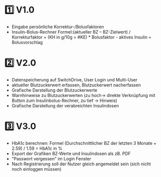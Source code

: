 # 1️⃣ V1.0
- Eingabe persönliche Korrektur-/Bolusfaktoren
- Insulin-Bolus-Rechner
Formel:(aktueller BZ – BZ-Zielwert) / Korrekturfaktor + (KH in g/10g = #KE) * Bolusfaktor - aktives Insulin = Bolusvorschlag

# 2️⃣ V2.0 
- Datenspeicherung auf SwitchDrive, User Login und Multi-User
- aktueller Blutzuckerwert erfassen, Blutzuckerwert nacherfassen
- Grafische Darstellung der Blutzuckerwerte
- Warnhinweise zu Blutzuckerwerten (zu hoch-> direkte Verknüpfung mit Button zum Insulinbolus-Rechner, zu tief -> Hinweis)
- Grafische Darstellung der verabreichten Insulindosen

# 3️⃣ V3.0
- HbA1c berechnen: Formel (Durchschnittlicher BZ der letzten 3 Monate + 2.59) / 1.59 = HbA1c in %
- Export der Grafiken BZ-Werte und Insulindosen als zB. PDF
- "Passwort vergessen" im Login Fenster
- Nach Registrierung soll der Nutzer gleich angemeldet sein (sich nicht noch einloggen müssen)


